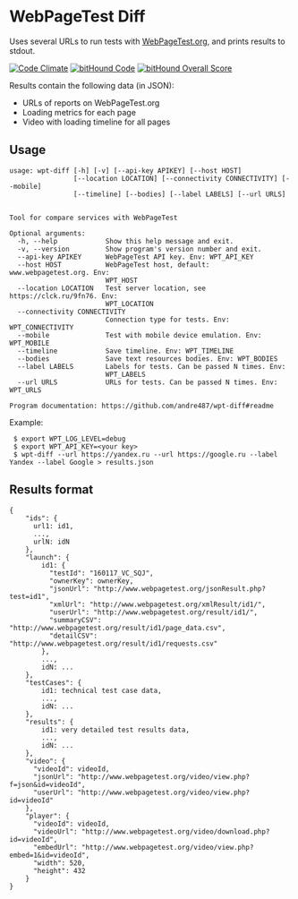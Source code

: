 # WebPageTest Diff
Uses several URLs to run tests with [WebPageTest.org](http://www.webpagetest.org/), and prints results to stdout.

[![Code Climate](https://codeclimate.com/github/andre487/wpt-diff/badges/gpa.svg)](https://codeclimate.com/github/andre487/wpt-diff)
[![bitHound Code](https://www.bithound.io/github/andre487/wpt-diff/badges/code.svg)](https://www.bithound.io/github/andre487/wpt-diff)
[![bitHound Overall Score](https://www.bithound.io/github/andre487/wpt-diff/badges/score.svg)](https://www.bithound.io/github/andre487/wpt-diff)

Results contain the following data (in JSON):
  * URLs of reports on WebPageTest.org
  * Loading metrics for each page
  * Video with loading timeline for all pages

## Usage
```
usage: wpt-diff [-h] [-v] [--api-key APIKEY] [--host HOST]
                [--location LOCATION] [--connectivity CONNECTIVITY] [--mobile]
                [--timeline] [--bodies] [--label LABELS] [--url URLS]
                

Tool for compare services with WebPageTest

Optional arguments:
  -h, --help            Show this help message and exit.
  -v, --version         Show program's version number and exit.
  --api-key APIKEY      WebPageTest API key. Env: WPT_API_KEY
  --host HOST           WebPageTest host, default: www.webpagetest.org. Env: 
                        WPT_HOST
  --location LOCATION   Test server location, see https://clck.ru/9fn76. Env: 
                        WPT_LOCATION
  --connectivity CONNECTIVITY
                        Connection type for tests. Env: WPT_CONNECTIVITY
  --mobile              Test with mobile device emulation. Env: WPT_MOBILE
  --timeline            Save timeline. Env: WPT_TIMELINE
  --bodies              Save text resources bodies. Env: WPT_BODIES
  --label LABELS        Labels for tests. Can be passed N times. Env: 
                        WPT_LABELS
  --url URLS            URLs for tests. Can be passed N times. Env: WPT_URLS

Program documentation: https://github.com/andre487/wpt-diff#readme
```

Example:
```
 $ export WPT_LOG_LEVEL=debug 
 $ export WPT_API_KEY=<your key> 
 $ wpt-diff --url https://yandex.ru --url https://google.ru --label Yandex --label Google > results.json
```

## Results format
```
{
    "ids": {
      url1: id1,
      ...,
      urlN: idN
    },
    "launch": {
        id1: {
          "testId": "160117_VC_SQJ",
          "ownerKey": ownerKey,
          "jsonUrl": "http://www.webpagetest.org/jsonResult.php?test=id1",
          "xmlUrl": "http://www.webpagetest.org/xmlResult/id1/",
          "userUrl": "http://www.webpagetest.org/result/id1/",
          "summaryCSV": "http://www.webpagetest.org/result/id1/page_data.csv",
          "detailCSV": "http://www.webpagetest.org/result/id1/requests.csv"
        },
        ...,
        idN: ...
    },
    "testCases": {
        id1: technical test case data,
        ...,
        idN: ...
    },
    "results": {
        id1: very detailed test results data, 
        ...,
        idN: ...
    },
    "video": {
      "videoId": videoId,
      "jsonUrl": "http://www.webpagetest.org/video/view.php?f=json&id=videoId",
      "userUrl": "http://www.webpagetest.org/video/view.php?id=videoId"
    },
    "player": {
      "videoId": videoId,
      "videoUrl": "http://www.webpagetest.org/video/download.php?id=videoId",
      "embedUrl": "http://www.webpagetest.org/video/view.php?embed=1&id=videoId",
      "width": 520,
      "height": 432
    }
}
```
